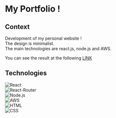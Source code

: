 # My Portfolio !

## Context

Development of my personal website !  
The design is minimalist.  
The main technologies are react.js, node.js and AWS.  

You can see the result at the following [LINK](https://www.joska-gyuricza.fr/)

## Technologies

![React](https://img.shields.io/badge/React-20232A?style=for-the-badge&logo=react&logoColor=61DAFB) <br>
![React-Router](https://img.shields.io/badge/React_Router-CA4245?style=for-the-badge&logo=react-router&logoColor=white) <br>
![Node.js](https://img.shields.io/badge/Node.js-43853D?style=for-the-badge&logo=node.js&logoColor=white) <br>
![AWS](https://img.shields.io/badge/Amazon_AWS-232F3E?style=for-the-badge&logo=amazon-aws&logoColor=white) <br>
![HTML](https://img.shields.io/badge/HTML-239120?style=for-the-badge&logo=html5&logoColor=white) <br>
![CSS](https://img.shields.io/badge/CSS-239120?&style=for-the-badge&logo=css3&logoColor=white)






